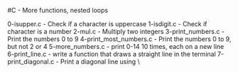 #C - More functions, nested loops

0-isupper.c - Check if a character is uppercase
1-isdigit.c - Check if character is a number
2-mul.c - Multiply two integers
3-print_numbers.c - Print the numbers 0 to 9
4-print_most_numbers.c - Print the numbers 0 to 9, but not 2 or 4
5-more_numbers.c - print 0-14 10 times, each on a new line
6-print_line.c - write a function that draws a straight line in the terminal
7-print_diagonal.c - Print a diagonal line using \
